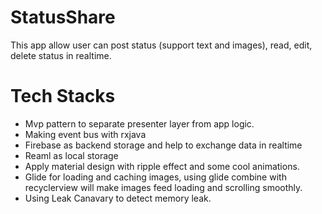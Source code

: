 # StatusShare
This app allow user can post status (support text and images), read, edit, delete status in realtime.
# Tech Stacks
- Mvp pattern to separate presenter layer from app logic.
- Making event bus with rxjava
- Firebase as backend storage and help to exchange data in realtime
- Reaml as local storage
- Apply material design with ripple effect and some cool animations.
- Glide for loading and caching images, using glide combine with recyclerview will make images feed loading and scrolling smoothly.
- Using Leak Canavary to detect memory leak.
